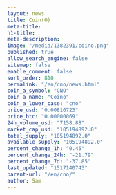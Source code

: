 ```yaml
---
layout: news
title: Coin(O)
meta-title: 
h1-title: 
meta-description: 
image: "/media/1382391/coino.png"
published: true
allow_search_engine: false
sitemap: false
enable_comment: false
sort_order: 810
permalink: "/en/cno/news.html"
coin_a_symbol: "CNO"
coin_a_name: "Coino"
coin_a_lower_case: "cno"
price_usd: "0.00810723"
price_btc: "0.00000069"
24h_volume_usd: "7158.88"
market_cap_usd: "105194892.0"
total_supply: "105194892.0"
available_supply: "105194892.0"
percent_change_1h: "0.45"
percent_change_24h: "-21.79"
percent_change_7d: "-37.85"
last_updated: "1517140743"
parent-url: "/en/cno/"
author: Sam
---
```


